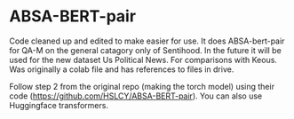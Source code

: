 # ABSA-BERT-pair
Code cleaned up and edited to make easier for use. It does ABSA-bert-pair for QA-M on the general catagory only of Sentihood. In the future it will be used for the new dataset Us Political News. For comparisons with Keous. Was originally a colab file and has references to files in drive.

Follow step 2 from the original repo (making the torch model) using their code (https://github.com/HSLCY/ABSA-BERT-pair). You can also use Huggingface transformers.
